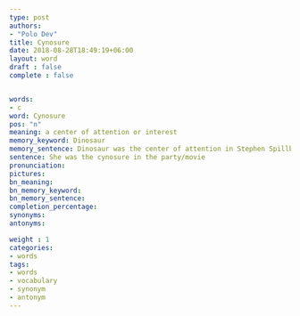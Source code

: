 ```yaml
---
type: post
authors:
- "Polo Dev"
title: Cynosure
date: 2018-08-28T18:49:19+06:00
layout: word
draft : false
complete : false


words:
- c
word: Cynosure
pos: "n"
meaning: a center of attention or interest
memory_keyword: Dinosaur
memory_sentence: Dinosaur was the center of attention in Stephen Spillberg's Jurrasik Park movie.
sentence: She was the cynosure in the party/movie
pronunciation:
pictures:
bn_meaning:
bn_memory_keyword:
bn_memory_sentence:
completion_percentage:
synonyms:
antonyms:

weight : 1
categories:
- words
tags:
- words
- vocabulary
- synonym
- antonym
---
```

